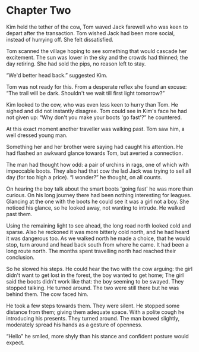 
# Chapter Two

Kim held the tether of the cow, Tom waved Jack farewell who was keen to depart after the transaction. Tom wished Jack had been more social, instead of hurrying off. She felt dissatisfied.

Tom scanned the village hoping to see something that would cascade her excitement. The sun was lower in the sky and the crowds had thinned; the day retiring. She had sold the pips, no reason left to stay.

“We'd better head back.” suggested Kim.

Tom was not ready for this. From a desperate reflex she found an excuse: “The trail will be dark. Shouldn't we wait till first light tomorrow?”

Kim looked to the cow, who was even less keen to hurry than Tom. He sighed and did not instantly disagree. Tom could see in Kim's face he had not given up: “Why don't you make your boots 'go fast'?” he countered.

At this exact moment another traveller was walking past. Tom saw him, a well dressed young man. 

Something her and her brother were saying had caught his attention. He had flashed an awkward glance towards Tom, but averted a connection.

The man had thought how odd: a pair of urchins in rags, one of which with impeccable boots. They also had that cow the lad Jack was trying to sell all day (for too high a price). “I wonder?” he thought, on all counts. 

On hearing the boy talk about the smart boots 'going fast' he was more than curious. On his long journey there had been nothing interesting for leagues. Glancing at the one with the boots he could see it was a girl not a boy. She noticed his glance, so he looked away, not wanting to intrude. He walked past them. 

Using the remaining light to see ahead, the long road north looked cold and sparse. Also he reckoned it was more bitterly cold north, and he had heard it was dangerous too. As we walked north he made a choice, that he would stop, turn around and head back south from where he came. It had been a long route north. The months spent travelling north had reached their conclusion. 

So he slowed his steps. He could hear the two with the cow arguing: the girl didn't want to get lost in the forest, the boy wanted to get home; The girl said the boots didn't work like that: the boy seeming to be swayed. They stopped talking. He turned around. The two were still there but he was behind them. The cow faced him.

He took a few steps towards them. They were silent. He stopped some distance from them; giving them adequate space. With a polite cough he introducing his presents. They turned around. The man bowed slightly, moderately spread his hands as a gesture of openness. 

“Hello” he smiled, more shyly than his stance and confident posture would expect.

